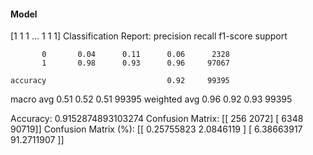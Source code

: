 #### Model
[1 1 1 ... 1 1 1]
Classification Report:
              precision    recall  f1-score   support

           0       0.04      0.11      0.06      2328
           1       0.98      0.93      0.96     97067

    accuracy                           0.92     99395
   macro avg       0.51      0.52      0.51     99395
weighted avg       0.96      0.92      0.93     99395

Accuracy: 0.9152874893103274
Confusion Matrix:
[[  256  2072]
 [ 6348 90719]]
Confusion Matrix (%):
[[ 0.25755823  2.0846119 ]
 [ 6.38663917 91.2711907 ]]
